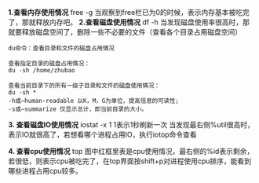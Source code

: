 **1.查看内存使用情况**
    free -g
    当观察到free栏已为0的时候，表示内存基本被吃完了，那就释放内存吧。
**2.查看磁盘使用情况**
    df -h
    当发现磁盘使用率很高时，那就要释放磁盘空间了，删除一些不必要的文件（查看各个目录占用磁盘空间）
    
    du命令：查看目录和文件的磁盘占用情况
    
    查看指定目录的磁盘占用情况：
    du -sh /home/zhubao
    
    查看当前目录下的所有一级子目录和文件的磁盘使用情况：
    du -sh *
    -h或–human-readable 以K，M，G为单位，提高信息的可读性;
    -s或–summarize 仅显示总计，即当前目录的大小。
**3. 查看磁盘IO使用情况**
   iostat -x 1
   1表示1秒刷新一次
   当发现最右侧%util很高时，表示IO就很高了，若想看哪个进程占用IO，执行iotop命令查看
   
**4. 查看cpu使用情况**
    top
    图中红框里表是cpu使用情况，最右侧的%id表示剩余，若很低，则表示cpu被吃完了，在top界面按shift+p对进程使用cpu排序，能看到哪些进程占用cpu较多。